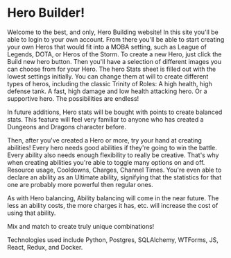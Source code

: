 # Hero Builder!

Welcome to the best, and only, Hero Building website!
In this site you'll be able to login to your own account.
From there you'll be able to start creating your own Heros that would fit into a MOBA setting,
such as League of Legends, DOTA, or Heros of the Storm.
To create a new Hero, just click the Build new hero button.
Then you'll have a selection of different images you can choose from for your Hero.
The hero Stats sheet is filled out with the lowest settings initially.
You can change them at will to create different types of heros, including the classic
Trinity of Roles: A high health, high defense tank. A fast, high damage and low health attacking hero. Or 
a supportive hero. The possibilities are endless!

In future additions, Hero stats will be bought with points to create balanced stats. This feature
will feel very familiar to anyone who has created a Dungeons and Dragons character before.

Then, after you've created a Hero or more, try your hand at creating abilities!
Every hero needs good abilities if they're going to win the battle.
Every ability also needs enough flexibility to really be creative.
That's why when creating abilities you're able to toggle many options on and off.
Resource usage, Cooldowns, Charges, Channel Times. You're even able to declare
an ability as an Ultimate ability, signifying that the statistics for that one are
probably more powerful then regular ones.

As with Hero balancing, Ability balancing will come in the near future. The less
an ability costs, the more charges it has, etc. will increase the cost of using that
ability.

Mix and match to create truly unique combinations!

Technologies used include Python, Postgres, SQLAlchemy, WTForms, JS, React, Redux, and Docker.
